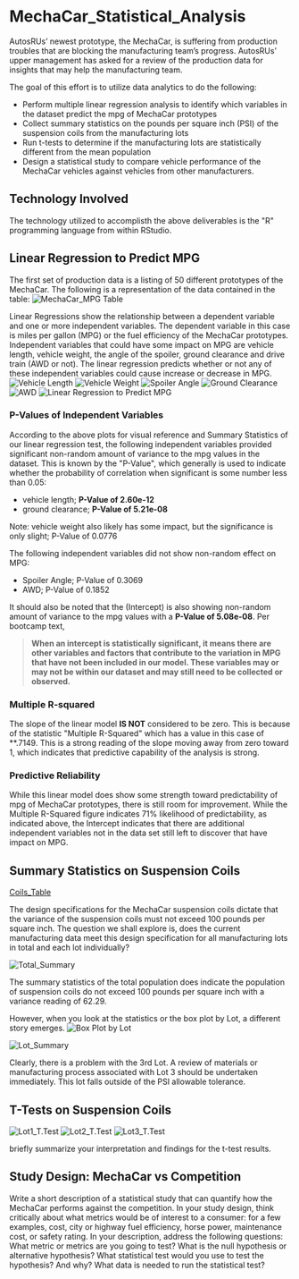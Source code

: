 # MechaCar_Statistical_Analysis
AutosRUs’ newest prototype, the MechaCar, is suffering from production troubles that are blocking the manufacturing team’s progress. AutosRUs’ upper management has asked for a review of the production data for insights that may help the manufacturing team.

The goal of this effort is to utilize data analytics to do the following:

* Perform multiple linear regression analysis to identify which variables in the dataset predict the mpg of MechaCar prototypes
* Collect summary statistics on the pounds per square inch (PSI) of the suspension coils from the manufacturing lots
* Run t-tests to determine if the manufacturing lots are statistically different from the mean population
* Design a statistical study to compare vehicle performance of the MechaCar vehicles against vehicles from other manufacturers. 

## Technology Involved
The technology utilized to accomplisth the above deliverables is the "R" programming language from within RStudio.

## Linear Regression to Predict MPG
The first set of production data is a listing of 50 different prototypes of the MechaCar.  The following is a representation of the data contained in the table:
![MechaCar_MPG Table](Resources/MechaCar_Table_1.png)

Linear Regressions show the relationship between a dependent variable and one or more independent variables.  The dependent variable in this case is miles per gallon (MPG) or the fuel efficiency of the MechaCar prototypes.  Independent variables that could have some impact on MPG are vehicle length, vehicle weight, the angle of the spoiler, ground clearance and drive train (AWD or not).  The linear regression predicts whether or not any of these independent variables could cause increase or decrease in MPG.
![Vehicle Length](Resources/Rplot.png)
![Vehicle Weight](Resources/Rplot01.png)
![Spoiler Angle](Resources/Rplot02.png)
![Ground Clearance](Resources/Rplot03.png)
![AWD](Resources/Rplot04.png)
![Linear Regression to Predict MPG](Resources/Linear_Regression_1.png)

### P-Values of Independent Variables
According to the above plots for visual reference and Summary Statistics of our linear regression test, the following independent variables provided significant non-random amount of variance to the mpg values in the dataset.  This is known by the "P-Value", which generally is used to indicate whether the probability of correlation when significant is some number less than 0.05:
* vehicle length; **P-Value of 2.60e-12**
* ground clearance; **P-Value of 5.21e-08**

Note:  vehicle weight also likely has some impact, but the significance is only slight; P-Value of 0.0776

The following independent variables did not show non-random effect on MPG:
* Spoiler Angle; P-Value of 0.3069
* AWD; P-Value of 0.1852

It should also be noted that the (Intercept) is also showing non-random amount of variance to the mpg values with a **P-Value of 5.08e-08**.  Per bootcamp text,
 > **When an intercept is statistically significant, it means there are other variables and factors that contribute to the variation in MPG that have not been included in our model. These variables may or may not be within our dataset and may still need to be collected or observed.**

### Multiple R-squared
The slope of the linear model **IS NOT** considered to be zero. This is because of the statistic "Multiple R-Squared" which has a value in this case of **.7149.  This is a strong reading of the slope moving away from zero toward 1, which indicates that predictive capability of the analysis is strong.

### Predictive Reliability
While this linear model does show some strength toward predictability of mpg of MechaCar prototypes, there is still room for improvement.  While the Multiple R-Squared figure indicates 71% likelihood of predictability, as indicated above, the Intercept indicates that there are additional independent variables not in the data set still left to discover that have impact on MPG.

## Summary Statistics on Suspension Coils

[Coils_Table](Resources/Suspension_Coils_Table.png)

The design specifications for the MechaCar suspension coils dictate that the variance of the suspension coils must not exceed 100 pounds per square inch. The question we shall explore is, does the current manufacturing data meet this design specification for all manufacturing lots in total and each lot individually?

![Total_Summary](Resources/Total_Summary.png)

The summary statistics of the total population does indicate the population of suspension coils do not exceed 100 pounds per square inch with a variance reading of 62.29.

However, when you look at the statistics or the box plot by Lot, a different story emerges.
![Box Plot by Lot](Resources/PSI_Variance_by_Lot.png)

![Lot_Summary](Resources/Lot_Summary.png)

Clearly, there is a problem with the 3rd Lot.  A review of materials or manufacturing process associated with Lot 3 should be undertaken immediately.  This lot falls outside of the PSI allowable tolerance.

## T-Tests on Suspension Coils
![Lot1_T.Test](Resources/Lot1_t_test.png)
![Lot2_T.Test](Resources/Lot2_t_test.png)
![Lot3_T.Test](Resources/Lot3_t_test.png)

briefly summarize your interpretation and findings for the t-test results.

## Study Design: MechaCar vs Competition
Write a short description of a statistical study that can quantify how the MechaCar performs against the competition. In your study design, think critically about what metrics would be of interest to a consumer: for a few examples, cost, city or highway fuel efficiency, horse power, maintenance cost, or safety rating.
In your description, address the following questions:
What metric or metrics are you going to test?
What is the null hypothesis or alternative hypothesis?
What statistical test would you use to test the hypothesis? And why?
What data is needed to run the statistical test?